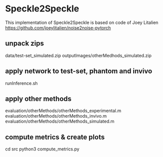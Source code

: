 # Speckle2Speckle

This implementation of Speckle2Speckle is based on code of Joey Litalien
https://github.com/joeylitalien/noise2noise-pytorch

## unpack zips
data/test-set_simulated.zip
outputImages/otherMedhods_simulated.zip


## apply network to test-set, phantom and invivo
runInference.sh

## apply other methods
evaluation/otherMethods/otherMethods_experimental.m
evaluation/otherMethods/otherMethods_invivo.m
evaluation/otherMethods/otherMethods_simulated.m

## compute metrics & create plots
cd src
python3 compute_metrics.py
